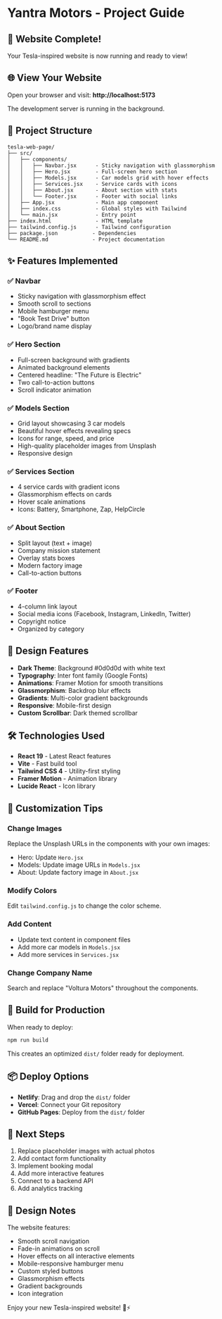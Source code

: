 # Yantra Motors - Project Guide

## 🎉 Website Complete!

Your Tesla-inspired website is now running and ready to view!

## 🌐 View Your Website

Open your browser and visit: **http://localhost:5173**

The development server is running in the background.

## 📁 Project Structure

```
tesla-web-page/
├── src/
│   ├── components/
│   │   ├── Navbar.jsx      - Sticky navigation with glassmorphism
│   │   ├── Hero.jsx        - Full-screen hero section
│   │   ├── Models.jsx      - Car models grid with hover effects
│   │   ├── Services.jsx    - Service cards with icons
│   │   ├── About.jsx       - About section with stats
│   │   └── Footer.jsx      - Footer with social links
│   ├── App.jsx             - Main app component
│   ├── index.css           - Global styles with Tailwind
│   └── main.jsx            - Entry point
├── index.html              - HTML template
├── tailwind.config.js      - Tailwind configuration
├── package.json           - Dependencies
└── README.md              - Project documentation
```

## ✨ Features Implemented

### ✅ Navbar
- Sticky navigation with glassmorphism effect
- Smooth scroll to sections
- Mobile hamburger menu
- "Book Test Drive" button
- Logo/brand name display

### ✅ Hero Section
- Full-screen background with gradients
- Animated background elements
- Centered headline: "The Future is Electric"
- Two call-to-action buttons
- Scroll indicator animation

### ✅ Models Section
- Grid layout showcasing 3 car models
- Beautiful hover effects revealing specs
- Icons for range, speed, and price
- High-quality placeholder images from Unsplash
- Responsive design

### ✅ Services Section
- 4 service cards with gradient icons
- Glassmorphism effects on cards
- Hover scale animations
- Icons: Battery, Smartphone, Zap, HelpCircle

### ✅ About Section
- Split layout (text + image)
- Company mission statement
- Overlay stats boxes
- Modern factory image
- Call-to-action buttons

### ✅ Footer
- 4-column link layout
- Social media icons (Facebook, Instagram, LinkedIn, Twitter)
- Copyright notice
- Organized by category

## 🎨 Design Features

- **Dark Theme**: Background #0d0d0d with white text
- **Typography**: Inter font family (Google Fonts)
- **Animations**: Framer Motion for smooth transitions
- **Glassmorphism**: Backdrop blur effects
- **Gradients**: Multi-color gradient backgrounds
- **Responsive**: Mobile-first design
- **Custom Scrollbar**: Dark themed scrollbar

## 🛠 Technologies Used

- **React 19** - Latest React features
- **Vite** - Fast build tool
- **Tailwind CSS 4** - Utility-first styling
- **Framer Motion** - Animation library
- **Lucide React** - Icon library

## 📝 Customization Tips

### Change Images
Replace the Unsplash URLs in the components with your own images:
- Hero: Update `Hero.jsx`
- Models: Update image URLs in `Models.jsx`
- About: Update factory image in `About.jsx`

### Modify Colors
Edit `tailwind.config.js` to change the color scheme.

### Add Content
- Update text content in component files
- Add more car models in `Models.jsx`
- Add more services in `Services.jsx`

### Change Company Name
Search and replace "Voltura Motors" throughout the components.

## 🚀 Build for Production

When ready to deploy:

```bash
npm run build
```

This creates an optimized `dist/` folder ready for deployment.

## 📦 Deploy Options

- **Netlify**: Drag and drop the `dist/` folder
- **Vercel**: Connect your Git repository
- **GitHub Pages**: Deploy from the `dist/` folder

## 🎯 Next Steps

1. Replace placeholder images with actual photos
2. Add contact form functionality
3. Implement booking modal
4. Add more interactive features
5. Connect to a backend API
6. Add analytics tracking

## 🎨 Design Notes

The website features:
- Smooth scroll navigation
- Fade-in animations on scroll
- Hover effects on all interactive elements
- Mobile-responsive hamburger menu
- Custom styled buttons
- Glassmorphism effects
- Gradient backgrounds
- Icon integration

Enjoy your new Tesla-inspired website! 🚗⚡

